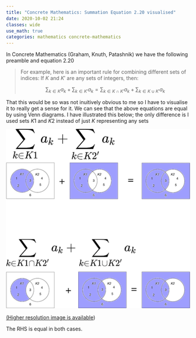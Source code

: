 ```yaml
---
title: "Concrete Mathematics: Summation Equation 2.20 visualised"
date: 2020-10-02 21:24
classes: wide
use_math: true
categories: mathematics concrete-mathematics
---
```


In Concrete Mathematics (Graham, Knuth, Patashnik) we have the following preamble and equation 2.20

> For example, here is an important rule for combining different sets of indices: If $K$ and $K'$ are any sets of
integers, then:
>
> $$\sum_{k\in K}a_k + \sum_{k \in K'}a_k = \sum_{k \in K \cap K'}a_k + \sum_{k \in K \cup K'}a_k$$

That this would be so was not inuitively obvious to me so I have to visualise it to really get a sense for it. We can
see that the above equations are equal by using Venn diagrams. I have illustrated this below; the only difference is I
used sets $K1$ and $K2$ instead of just $K$ representing any sets

![cm_2.20.png](/images/cm_2.20.png)
<a href="/images/cm_2.20.png" width='800' height='YYY' alt='steam-fish-1'>

(Higher resolution [image is available](/images/cm_2.20_hi.png))

The RHS is equal in both cases.

